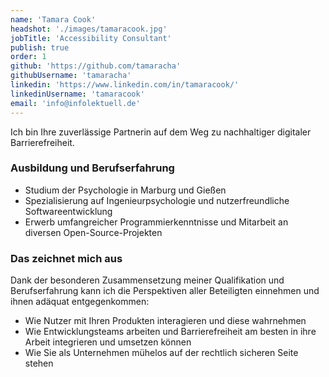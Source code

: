 ```yaml
---
name: 'Tamara Cook'
headshot: './images/tamaracook.jpg'
jobTitle: 'Accessibility Consultant'
publish: true
order: 1
github: 'https://github.com/tamaracha'
githubUsername: 'tamaracha'
linkedin: 'https://www.linkedin.com/in/tamaracook/'
linkedinUsername: 'tamaracook'
email: 'info@infolektuell.de'
---
```


Ich bin Ihre zuverlässige Partnerin auf dem Weg zu nachhaltiger digitaler Barrierefreiheit.

### Ausbildung und Berufserfahrung

- Studium der Psychologie in Marburg und Gießen
- Spezialisierung auf Ingenieurpsychologie und nutzerfreundliche Softwareentwicklung
- Erwerb umfangreicher Programmierkenntnisse und Mitarbeit an diversen Open-Source-Projekten

### Das zeichnet mich aus

Dank der besonderen Zusammensetzung meiner Qualifikation und Berufserfahrung kann ich die Perspektiven aller Beteiligten einnehmen und ihnen adäquat entgegenkommen:

- Wie Nutzer mit Ihren Produkten interagieren und diese wahrnehmen
- Wie Entwicklungsteams arbeiten und Barrierefreiheit am besten in ihre Arbeit integrieren und umsetzen können
- Wie Sie als Unternehmen mühelos auf der rechtlich sicheren Seite stehen
